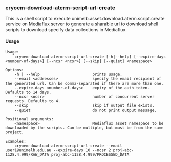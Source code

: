 ### cryoem-download-aterm-script-url-create

This is a shell script to execute unimelb.asset.download.aterm.script.create service on Mediaflux server to generate a sharable url to download shell scripts to download specify data collections in Mediaflux.

#### Usage
```
Usage:
    cryoem-download-aterm-script-url-create [-h|--help] [--expire-days <number-of-days>] [--ncsr <ncsr>] [--skip] [--quiet] <namespace>

Options:
    -h | --help                       prints usage.
    --email <addresses>               specify the email recipient of the generated url. Can be comma-separated if there are more than one.
    --expire-days <number-of-days>    expiry of the auth token. Defaults to 14 days.
    --ncsr <ncsr>                     number of concurrent server requests. Defaults to 4.
    --skip                            skip if output file exists.
    --quiet                           do not print output message.

Positional arguments:
    <namespace>                       Mediaflux asset namespace to be downloaded by the scripts. Can be multiple, but must be from the same project.

Examples:
    cryoem-download-aterm-script-url-create --email user1@unimelb.edu.au --expire-days 10 --ncsr 2 proj-abc-1128.4.999/RAW_DATA proj-abc-1128.4.999/PROCESSED_DATA
```
